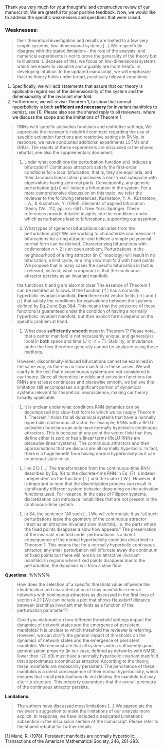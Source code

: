 Thank you very much for your thoughtful and constructive review of our manuscript. We are grateful for your positive feedback.
Now, we would like to address the specific weaknesses and questions that were raised.

### Weaknesses:
> their theoretical investigation and results are limited to a few very simple systems, low-dimensional systems [...] 
We respectfully disagree with the stated limitation-- the role of the analysis, and numerical experiments is not to prove the generality of the theory but to illustrate it.
Because of this, we focus on low-dimensional systems which are easier to visualize and arguably are more helpful in developing intuition.
In the updated manuscript, we will emphasize that the theory holds under broad, practically relevant conditions.
1. Specifically, we will add statements that assure that our theory is applicable regardless of the dimensionality of the system and the dimensionality of the invariant manifold.
1. Furthermore, we will revise Theorem 1, to show that normal hyperbolicity is both **sufficient and necessary** for invariant manifolds to persist, see [1].
Please also see the shared reply to all reviewers, where we discuss the scope and the limitations of Theorem 1.

> RNNs with specific activation functions and restrictive settings,
We appreciate the reviewer's insightful comment regarding the use of specific activation functions and restrictive settings in RNNs. In response, we have conducted additional experiments LSTMs and GRUs. The results of these experiments are discussed in the shared rebuttal, see also the supplementary document.

> 1. Under what conditions the perturbation function p(x) induces a bifurcation?
Continuous attractors satisfy the first-order conditions for a local bifurcation; that is, they are equilibria, and their Jacobian linearization possesses a non-trivial subspace with eigenvalues having zero real parts. Consequently, any generic perturbation ($p(x)$) will induce a bifurcation in the system.
For a more comprehensive discussion on this topic, we refer the reviewer to the following references:
Kuznetsov, Y. A., Kuznetsov, I. A., & Kuznetsov, Y. (1998). Elements of applied bifurcation theory (Vol. 112, pp. xx+-591). New York: Springer.
These references provide detailed insights into the conditions under which perturbations lead to bifurcations, supporting our assertion.

>2) What types of (generic) bifurcations can arise from the perturbation p(x)?
We are working to characterize codimension-1 bifurcations for a ring attractor and believe a simple polynomial normal form can be derived. 
Characterizing bifurcations with codimension $n > 2$ is an open problem. 
Perturbations in the neighbourhood of a ring attractor (in $C^1$ topology) will result in no bifurcation, a limit cycle, or a ring slow manifold with fixed points. We propose that in many cases the specific bifurcation in fact is irrelevant, instead, what is imporant is that the continuous attractor persists as an invariant manifold.

> the functions h and g are also not clear 
The essence of Theorem 1 can be restated as follows: **if** the function \( f \) has a normally hyperbolic invariant manifold, **then** there exist vector fields \( h \) and \( g \) that satisfy the conditions for equivalence between the systems defined by Eq.2 and Eqs.3&4.
This means that the existence of these functions is guaranteed under the condition of having a normally hyperbolic invariant manifold, but their explicit forms depend on the specific problem at hand.

> 1. What does **sufficiently smooth** mean in Theorem 1?
Please note, that a center manifold is not necessarily unique, and generally is local in **both** space and time ($J \subset \mathcal{X} \times T$).
Stability, or invariance under the flow therefore generally cannot be analyzed using these methods.


>However, discontinuity-induced bifurcations cannot be examined in the same way, as there is no slow manifold in these cases.
We will clarify in the text that discontinuous systems are not considered in our theory. Since all theoretical models and activation functions for RNNs are at least continuous and piecewise smooth, we believe this limitation still encompasses a significant portion of dynamical systems relevant for theoretical neuroscience, making our theory broadly applicable.



>1. It is unclear under what conditions RNN dynamics can be decomposed into slow-fast form to which we can apply Theorem 1.
Theorem 1 holds for all dynamical systems that have a normally hyperbolic continuous attractor. 
For example, RNNs with a ReLU activation functions can only have normally hyperbolic continuous attractors. This is because at any point the vector field that they define either is zero or has a linear terms (ReLU RNNs are piecewise linear systems).
The continuous attractors and their approximations that we discuss are all normally hyperbolic.
In fact, there is a huge benefit from having normal hyperbolicity as it can counteract state noise.



> 1. line 213 [...]
The transformation from the continuous-time RNN described by Eq. (6) to the discrete-time RNN in Eq. (7) is indeed independent on the function \( f \) and the matrix \( W \).
However, it is important to note that the discretization process can result in significantly different system behavior depending on the activation functions used. For instance, in the case of Filippov systems, discretization can introduce instabilities that are not present in the continuous-time system.




> 1. In S4, the sentence "All such [...]
We will reformulate it as "all such perturbations leave the geometry of the continuous attractor intact as an attractive invariant slow manifold, i.e. the parts where the fixed points disappear a slow flow appears."
The preservation of the invariant manifold under perturbations is a direct consequence of the normal hyperbolicity condition described in Theorem 1.
This means that for a normally hyperbolic continuous attractor, any small perturbation will bifurcate away the continuum of fixed points but there will remain an attractive invariant manifold.
In regions where fixed points disappear due to the perturbation, the dynamics will form a slow flow.



**Questions:**
%%%%%
>How does the selection of a specific threshold value influence the identification and characterization of slow manifolds in neural networks with continuous attractors as discussed in the first lines of section 4.2?
[We can include a plot that shows Hausdorff distance between identifies invariant manifolds as a function of the perturbation parameter?]


> Could you elaborate on how different threshold settings impact the dynamics of network states and the emergence of persistent manifolds?
It is unclear to which threshold the reviewer is referring. However, we can clarify the general impact of thresholds on the dynamics of network states and the emergence of persistent manifolds.
We demonstrate that all systems with a sufficiently good generalization property (in our case, defined as networks with NMSE lower than -20 dB) must have a normally hyperbolic invariant manifold that approximates a continuous attractor. According to the theory, these manifolds are necessarily persistent.
The persistence of these manifolds is a direct consequence of their normal hyperbolicity, which ensures that small perturbations do not destroy the manifold but may alter its structure. This property guarantees that the overall geometry of the continuous attractor persists.



**Limitations:**

> The authors have discussed most limitations [...]
We appreciate the reviewer's suggestion to make the limitations of our analysis more explicit. In response, we have included a dedicated Limitations subsection in the discussion section of the manuscript. Please refer to the shared rebuttal for further details.



[1] Mané, R. (1978). Persistent manifolds are normally hyperbolic. Transactions of the American Mathematical Society, 246, 261-283.